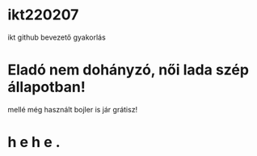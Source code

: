# ikt220207
ikt github bevezető gyakorlás
# Eladó nem dohányzó, női lada szép állapotban!
mellé még használt bojler is jár grátisz!
# h e h e .

